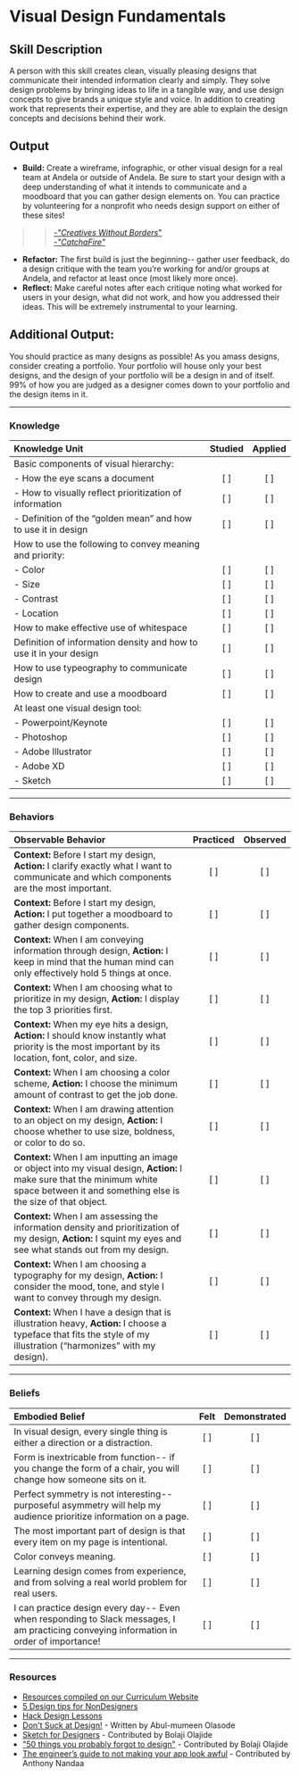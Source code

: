 # Visual Design Fundamentals

## Skill Description
A person with this skill creates clean, visually pleasing designs that communicate their intended information clearly and simply. They solve design problems by bringing ideas to life in a tangible way, and use design concepts to give brands a unique style and voice. In addition to creating work that represents their expertise, and they are able to explain the design concepts and decisions behind their work. 

## Output
- **Build:** Create a wireframe, infographic, or other visual design for a real team at Andela or outside of Andela. Be sure to start your design with a deep understanding of what it intends to communicate and a moodboard that you can gather design elements on. You can practice by volunteering for a nonprofit who needs design support on either of these sites!
>> [_-"Creatives Without Borders_"](http://www.creativeswithoutborders.org/?gclid=CjwKEAjw3drIBRCOwfC-_qqyjQ8SJADvoWQp3DuyZYjEwW-IhOoOrj-DyLj0q-KUf_KMoZEj59A0fhoClL3w_wcB)<br>
>> [_-"CatchaFire"_](https://www.catchafire.org/volunteer/?init=1&skill_filter%5B%5D=5&type_filter%5B%5D=1&type_filter%5B%5D=2&type_filter%5B%5D=3)
- **Refactor:** The first build is just the beginning-- gather user feedback, do a design critique with the team you’re working for and/or groups at Andela, and refactor at least once (most likely more once). 
- **Reflect:** Make careful notes after each critique noting what worked for users in your design, what did not work, and how you addressed their ideas. This will be extremely instrumental to your learning. 

## Additional Output: 
You should practice as many designs as possible! As you amass designs, consider creating a portfolio. Your portfolio will house only your best designs, and the design of your portfolio will be a design in and of itself. 99% of how you are judged as a designer comes down to your portfolio and the design items in it. 

----

### Knowledge
| Knowledge Unit | Studied | Applied |
|:---|:---:|:---:|
| Basic components of visual hierarchy: | | |
| - How the eye scans a document| [ ] | [ ] |
| - How to visually reflect prioritization of information | [ ] | [ ] |
| - Definition of the “golden mean” and how to use it in design | [ ] | [ ] |
| How to use the following to convey meaning and priority: | | |
|	- Color | [ ] | [ ] |
|	- Size | [ ] | [ ] |
|	- Contrast | [ ] | [ ] |
|	- Location | [ ] | [ ] |
| How to make effective use of whitespace | [ ] | [ ] |
| Definition of information density and how to use it in your design | [ ] | [ ] |
| How to use typeography to communicate design | [ ] | [ ] |
| How to create and use a moodboard | [ ] | [ ] |
| At least one visual design tool: | | |
|	- Powerpoint/Keynote | [ ] | [ ] |
|	- Photoshop | [ ] | [ ] |
|	- Adobe Illustrator | [ ] | [ ] |
|	- Adobe XD | [ ] | [ ] |
|	- Sketch | [ ] | [ ] |

---

### Behaviors
| Observable Behavior | Practiced | Observed |
|:---|:---:|:---:|
| **Context:** Before I start my design, **Action:** I clarify exactly what I want to communicate and which components are the most important.  | [ ] | [ ] |
| **Context:** Before I start my design, **Action:** I put together a moodboard to gather design components.  | [ ] | [ ] |
| **Context:** When I am conveying information through design, **Action:** I keep in mind that the human mind can only effectively hold 5 things at once.  | [ ] | [ ] |
| **Context:** When I am choosing what to prioritize in my design, **Action:** I display the top 3 priorities first.  | [ ] | [ ] |
| **Context:** When my eye hits a design, **Action:** I should know instantly what priority is the most important by its location, font, color, and size.  | [ ] | [ ] |
| **Context:** When I am choosing a color scheme, **Action:** I choose the minimum amount of contrast to get the job done. | [ ] | [ ] |
| **Context:** When I am drawing attention to an object on my design, **Action:** I choose whether to use size, boldness, or color to do so.  | [ ] | [ ] |
| **Context:** When I am inputting an image or object into my visual design, **Action:** I make sure that the minimum white space between it and something else is the size of that object.  | [ ] | [ ] |
| **Context:** When I am assessing the information density and prioritization of my design, **Action:** I squint my eyes and see what stands out from my design. | [ ] | [ ] |
| **Context:** When I am choosing a typography for my design, **Action:** I consider the mood, tone, and style I want to convey through my design. | [ ] | [ ] |
| **Context:** When I have a design that is illustration heavy, **Action:** I choose a typeface that fits the style of my illustration (“harmonizes” with my design).  | [ ] | [ ] |

-----

### Beliefs
| Embodied Belief | Felt | Demonstrated |
|:---|:---:|:---:|
| In visual design, every single thing is either a direction or a distraction. | [ ] | [ ] |
| Form is inextricable from function-- if you change the form of a chair, you will change how someone sits on it. | [ ] | [ ] |
| Perfect symmetry is not interesting-- purposeful asymmetry will help my audience prioritize information on a page. | [ ] | [ ] |
| The most important part of design is that every item on my page is intentional. | [ ] | [ ] |
| Color conveys meaning. | [ ] | [ ] |
| Learning design comes from experience, and from solving a real world problem for real users. | [ ] | [ ] |
| I can practice design every day-- Even when responding to Slack messages, I am practicing conveying information in order of importance! | [ ] | [ ] |

-----

### Resources
- [Resources compiled on our Curriculum Website](https://sites.google.com/andela.com/curriculum/tracks-in-progress/product-design?authuser=0)
- [5 Design tips for NonDesigners](https://medium.com/startup-grind/how-to-not-suck-at-design-a-5-minute-guide-for-the-non-designer-291efac43037)
- [Hack Design Lessons](https://hackdesign.org/lessons)
- [Don't Suck at Design!](https://medium.com/@phabbs/dont-suck-at-design-b506abd99f2) - Written by Abul-mumeen Olasode 
- [Sketch for Designers](http://sketch.fordesignrs.com/?ref=producthunt) - Contributed by Bolaji Olajide
- ["50 things you probably forgot to design"](https://medium.com/ux-power-tools/50-things-you-probably-forgot-to-design-7a288b0ef914) - Contributed by Bolaji Olajide
- [The engineer’s guide to not making your app look awful](https://goo.gl/msu9TQ) - Contributed by Anthony Nandaa
